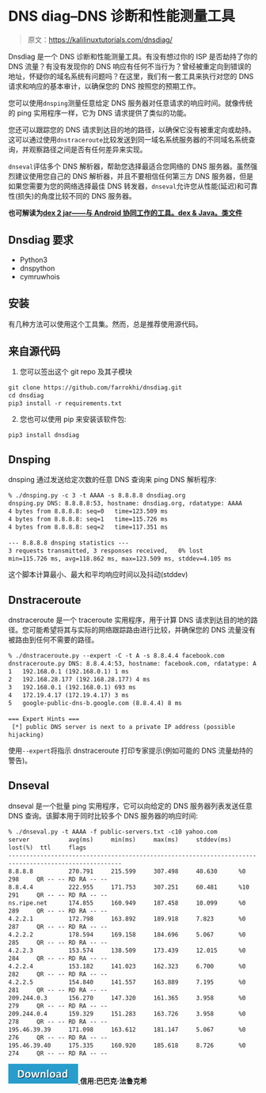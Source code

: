 # DNS diag–DNS 诊断和性能测量工具

> 原文：<https://kalilinuxtutorials.com/dnsdiag/>

Dnsdiag 是一个 DNS 诊断和性能测量工具。有没有想过你的 ISP 是否劫持了你的 DNS 流量？有没有发现你的 DNS 响应有任何不当行为？曾经被重定向到错误的地址，怀疑你的域名系统有问题吗？在这里，我们有一套工具来执行对您的 DNS 请求和响应的基本审计，以确保您的 DNS 按照您的预期工作。

您可以使用`dnsping`测量任意给定 DNS 服务器对任意请求的响应时间。就像传统的 ping 实用程序一样，它为 DNS 请求提供了类似的功能。

您还可以跟踪您的 DNS 请求到达目的地的路径，以确保它没有被重定向或劫持。这可以通过使用`dnstraceroute`比较发送到同一域名系统服务器的不同域名系统查询，并观察路径之间是否有任何差异来实现。

`dnseval`评估多个 DNS 解析器，帮助您选择最适合您网络的 DNS 服务器。虽然强烈建议使用您自己的 DNS 解析器，并且不要相信任何第三方 DNS 服务器，但是如果您需要为您的网络选择最佳 DNS 转发器，`dnseval`允许您从性能(延迟)和可靠性(损失)的角度比较不同的 DNS 服务器。

**也可解读为**[**dex 2 jar——与 Android 协同工作的工具。dex & Java。类文件**](https://kalilinuxtutorials.com/dex2jar-android-java/)

## **Dnsdiag 要求**

*   Python3
*   dnspython
*   cymruwhois

## **安装**

有几种方法可以使用这个工具集。然而，总是推荐使用源代码。

## **来自源代码**

1.  您可以签出这个 git repo 及其子模块

```
git clone https://github.com/farrokhi/dnsdiag.git
cd dnsdiag
pip3 install -r requirements.txt
```

2.  您也可以使用 pip 来安装该软件包:

```
pip3 install dnsdiag
```

## **Dnsping**

dnsping 通过发送给定次数的任意 DNS 查询来 ping DNS 解析程序:

```
% ./dnsping.py -c 3 -t AAAA -s 8.8.8.8 dnsdiag.org
dnsping.py DNS: 8.8.8.8:53, hostname: dnsdiag.org, rdatatype: AAAA
4 bytes from 8.8.8.8: seq=0   time=123.509 ms
4 bytes from 8.8.8.8: seq=1   time=115.726 ms
4 bytes from 8.8.8.8: seq=2   time=117.351 ms

--- 8.8.8.8 dnsping statistics ---
3 requests transmitted, 3 responses received,   0% lost
min=115.726 ms, avg=118.862 ms, max=123.509 ms, stddev=4.105 ms
```

这个脚本计算最小、最大和平均响应时间以及抖动(stddev)

## **Dnstraceroute**

dnstraceroute 是一个 traceroute 实用程序，用于计算 DNS 请求到达目的地的路径。您可能希望将其与实际的网络跟踪路由进行比较，并确保您的 DNS 流量没有被路由到任何不需要的路径。

```
% ./dnstraceroute.py --expert -C -t A -s 8.8.4.4 facebook.com
dnstraceroute.py DNS: 8.8.4.4:53, hostname: facebook.com, rdatatype: A
1	192.168.0.1 (192.168.0.1) 1 ms
2	192.168.28.177 (192.168.28.177) 4 ms
3	192.168.0.1 (192.168.0.1) 693 ms
4	172.19.4.17 (172.19.4.17) 3 ms
5	google-public-dns-b.google.com (8.8.4.4) 8 ms

=== Expert Hints ===
 [*] public DNS server is next to a private IP address (possible hijacking)
```

使用`--expert`将指示 dnstraceroute 打印专家提示(例如可能的 DNS 流量劫持的警告)。

## **Dnseval**

dnseval 是一个批量 ping 实用程序，它可以向给定的 DNS 服务器列表发送任意 DNS 查询。该脚本用于同时比较多个 DNS 服务器的响应时间:

```
% ./dnseval.py -t AAAA -f public-servers.txt -c10 yahoo.com
server           avg(ms)     min(ms)     max(ms)     stddev(ms)  lost(%)  ttl     flags
------------------------------------------------------------------------------------------------------
8.8.8.8          270.791     215.599     307.498     40.630      %0       298     QR -- -- RD RA -- --
8.8.4.4          222.955     171.753     307.251     60.481      %10      291     QR -- -- RD RA -- --
ns.ripe.net      174.855     160.949     187.458     10.099      %0       289     QR -- -- RD RA -- --
4.2.2.1          172.798     163.892     189.918     7.823       %0       287     QR -- -- RD RA -- --
4.2.2.2          178.594     169.158     184.696     5.067       %0       285     QR -- -- RD RA -- --
4.2.2.3          153.574     138.509     173.439     12.015      %0       284     QR -- -- RD RA -- --
4.2.2.4          153.182     141.023     162.323     6.700       %0       282     QR -- -- RD RA -- --
4.2.2.5          154.840     141.557     163.889     7.195       %0       281     QR -- -- RD RA -- --
209.244.0.3      156.270     147.320     161.365     3.958       %0       279     QR -- -- RD RA -- --
209.244.0.4      159.329     151.283     163.726     3.958       %0       278     QR -- -- RD RA -- --
195.46.39.39     171.098     163.612     181.147     5.067       %0       276     QR -- -- RD RA -- --
195.46.39.40     175.335     160.920     185.618     8.726       %0       274     QR -- -- RD RA -- --
```

[![](img/d861a9096555aeb1980fc054015933d7.png) ](https://github.com/farrokhi/dnsdiag) **信用:巴巴克·法鲁克希**